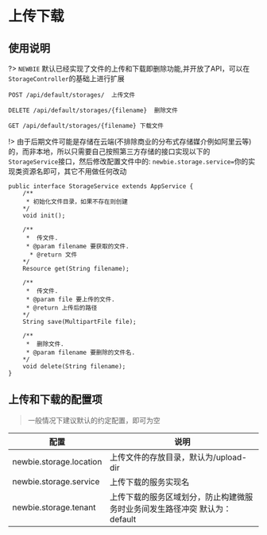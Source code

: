 # 上传下载

## 使用说明
?> `NEWBIE` 默认已经实现了文件的上传和下载即删除功能,并开放了API，可以在`StorageController`的基础上进行扩展
```
POST /api/default/storages/  上传文件

DELETE /api/default/storages/{filename}  删除文件

GET /api/default/storages/{filename} 下载文件

```

!> 由于后期文件可能是存储在云端(不排除商业的分布式存储媒介例如阿里云等)的，而非本地，所以只需要自己按照第三方存储的接口实现以下的`StorageService`接口，然后修改配置文件中的: `newbie.storage.service=`你的实现类资源名即可，其它不用做任何改动

```
public interface StorageService extends AppService {
    /**
     * 初始化文件目录，如果不存在则创建
    */
    void init();

    /**
     *  传文件.
     * @param filename 要获取的文件.
      * @return 文件
    */
    Resource get(String filename);

    /**
     *  传文件.
     * @param file 要上传的文件.
     * @return 上传后的路径
    */
    String save(MultipartFile file);

    /**
     *  删除文件.
     * @param filename 要删除的文件名.
    */
    void delete(String filename);
}

```
## 上传和下载的配置项
> 一般情况下建议默认的约定配置，即可为空

| 配置 | 说明 |
| ------ | ------ |
| newbie.storage.location | 上传文件的存放目录，默认为/upload-dir  |
| newbie.storage.service | 上传下载的服务实现名 |
| newbie.storage.tenant | 上传下载的服务区域划分，防止构建微服务时业务间发生路径冲突 默认为：default |